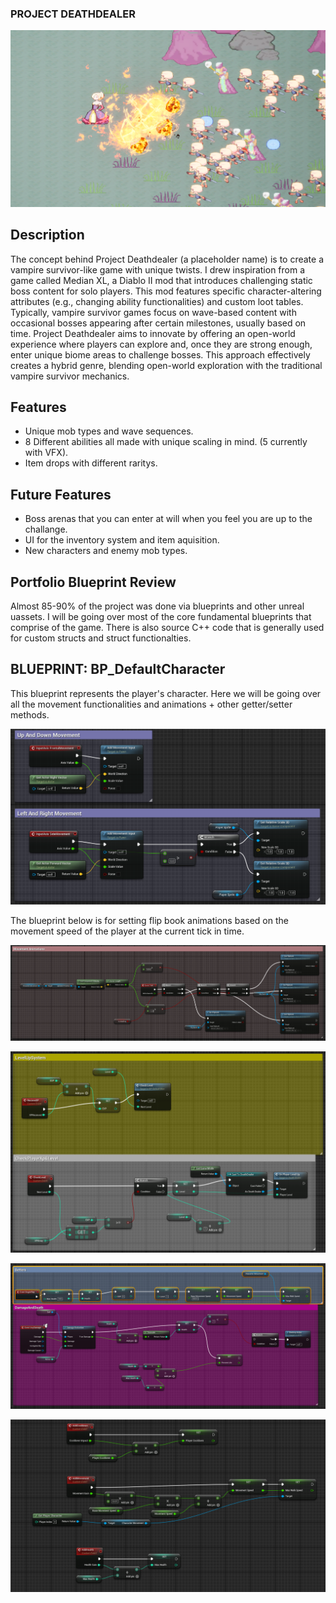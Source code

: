 ### **PROJECT DEATHDEALER**
![Example Image](githubImages/TitleImage.png)

## Description

The concept behind Project Deathdealer (a placeholder name) is to create a vampire survivor-like game with unique twists. I drew inspiration from a game called Median XL, a Diablo II mod that introduces challenging static boss content for solo players. This mod features specific character-altering attributes (e.g., changing ability functionalities) and custom loot tables. 
Typically, vampire survivor games focus on wave-based content with occasional bosses appearing after certain milestones, usually based on time. Project Deathdealer aims to innovate by offering an open-world experience where players can explore and, once they are strong enough, enter unique biome areas to challenge bosses. This approach effectively creates a hybrid genre, blending open-world exploration with the traditional vampire survivor mechanics.
## Features

- Unique mob types and wave sequences.
- 8 Different abilities all made with unique scaling in mind. (5 currently with VFX).
- Item drops with different raritys.

## Future Features
- Boss arenas that you can enter at will when you feel you are up to the challange.
- UI for the inventory system and item aquisition.
- New characters and enemy mob types.

## Portfolio Blueprint Review

Almost 85-90% of the project was done via blueprints and other unreal uassets. I will be going over most of the core fundamental blueprints that comprise of the game. There is also source C++ code that is generally used for custom structs and struct functionalties. 

## BLUEPRINT: BP_DefaultCharacter

This blueprint represents the player's character. Here we will be going over all the movement functionalities and animations + other getter/setter methods.

![Example Image](githubImages/playercharacter/Movement.png)

The blueprint below is for setting flip book animations based on the movement speed of the player at the current tick in time.

![Example Image](githubImages/playercharacter/MovementAnimations.png)

![Example Image](githubImages/playercharacter/PlayerLevelup.png)

![Example Image](githubImages/playercharacter/DamageEvent.png)

![Example Image](githubImages/playercharacter/AddPlayerStats.png)
